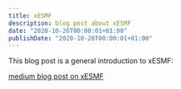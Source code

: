 ```yaml
---
title: xESMF
description: blog post about xESMF
date: "2020-10-26T00:00:01+01:00"
publishDate: "2020-10-26T00:00:01+01:00"
---
```


This blog post is a general introduction to xESMF:

[medium blog post on xESMF](https://medium.com/pangeo/changing-the-way-you-look-at-earth-data-with-xesmf-ee55d0b380e5)

